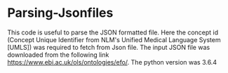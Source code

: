 # Parsing-Jsonfiles
This code is useful to parse the JSON formatted file. Here the concept id (Concept Unique Identifier from NLM's Unified Medical Language System [UMLS]) was required to fetch from Json file. The input JSON file was downloaded from the following link https://www.ebi.ac.uk/ols/ontologies/efo/. The python version was 3.6.4
